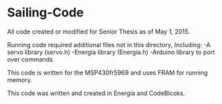 # Sailing-Code
All code created or modified for Senior Thesis as of May 1, 2015.

Running code required additional files not in this directory, Including: 
-A servo library (servo.h)
-Energia library (Energia.h)
-Arduino library to port over commands


This code is written for the MSP430fr5969 and uses FRAM for running memory.

This code was written and created in Energia and CodeBlcoks. 


